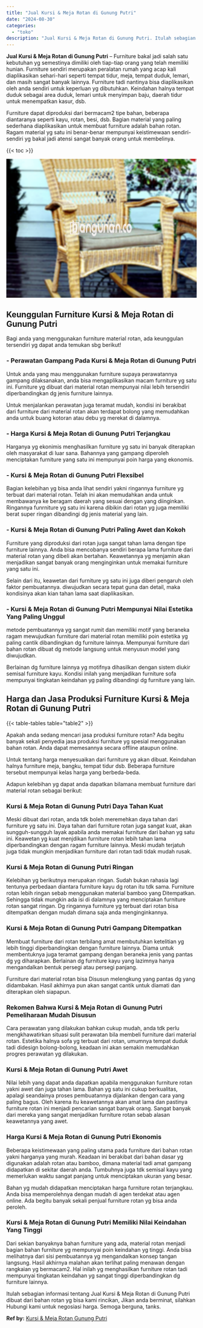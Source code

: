 ```yaml
---
title: "Jual Kursi & Meja Rotan di Gunung Putri"
date: "2024-08-30"
categories: 
  - "toko"
description: "Jual Kursi & Meja Rotan di Gunung Putri. Itulah sebagian informasi tentang Jual Kursi & Meja Rotan di Gunung Putri dibuat dari bahan rotan yg bisa kami rinci..."
---
```


**Jual Kursi & Meja Rotan di Gunung Putri** – Furniture bakal jadi salah satu kebutuhan yg semestinya dimiliki oleh tiap-tiap orang yang telah memiliki hunian. Furniture sendiri merupakan peralatan rumah yang acap kali diaplikasikan sehari-hari seperti tempat tidur, meja, tempat duduk, lemari, dan masih sangat banyak lainnya. Furniture tadi nantinya bisa diaplikasikan oleh anda sendiri untuk keperluan yg dibutuhkan. Keindahan halnya tempat duduk sebagai area duduk, lemari untuk menyimpan baju, daerah tidur untuk menempatkan kasur, dsb.

Furniture dapat diproduksi dari bermacam2 tipe bahan, beberapa diantaranya seperti kayu, rotan, besi, dsb. Bagian material yang paling sederhana diaplikasikan untuk membuat furniture adalah bahan rotan. Ragam material yg satu ini benar-benar mempunyai keistimewaan sendiri-sendiri yg bakal jadi atensi sangat banyak orang untuk membelinya.

{{< toc >}}

![Jual Kursi & Meja Rotan di Gunung Putri](/images/kursi-meja-rotan-murah20.png)

## Keunggulan Furniture Kursi & Meja Rotan di Gunung Putri

Bagi anda yang menggunakan furniture material rotan, ada keunggulan tersendiri yg dapat anda temukan sbg berikut!

### \- Perawatan Gampang Pada Kursi & Meja Rotan di Gunung Putri

Untuk anda yang mau menggunakan furniture supaya perawatannya gampang dilaksanakan, anda bisa mengaplikasikan macam furniture yg satu ini. Furniture yg dibuat dari material rotan mempunyai nilai lebih tersendiri diperbandingkan dg jenis furniture lainnya.

Untuk menjalankan perawatan juga teramat mudah, kondisi ini berakibat dari furniture dari material rotan akan terdapat bolong yang memudahkan anda untuk buang kotoran atau debu yg merekat di dalamnya.

### \- Harga Kursi & Meja Rotan di Gunung Putri Terjangkau

Harganya yg ekonimis menghasilkan furniture yg satu ini banyak diterapkan oleh masyarakat di luar sana. Bahannya yang gampang diperoleh menciptakan furniture yang satu ini mempunyai poin harga yang ekonomis.

### \- Kursi & Meja Rotan di Gunung Putri Flexsibel

Bagian kelebihan yg bisa anda lihat sendiri yakni ringannya furniture yg terbuat dari material rotan. Telah ini akan memudahkan anda untuk membawanya ke beragam daerah yang sesuai dengan yang diinginkan. Ringannya funrniture yg satu ini karena dibikin dari rotan yg juga memiliki berat super ringan dibandingi dg jenis material yang lain.

### \- Kursi & Meja Rotan di Gunung Putri Paling Awet dan Kokoh

Furniture yang diproduksi dari rotan juga sangat tahan lama dengan tipe furniture lainnya. Anda bisa mencobanya sendiri berapa lama furniture dari material rotan yang dibeli akan bertahan. Keawetannya yg menjamin akan menjadikan sangat banyak orang menginginkan untuk memakai furniture yang satu ini.

Selain dari itu, keawetan dari furniture yg satu ini juga diberi pengaruh oleh faktor pembuatannya. diwujudkan secara tepat guna dan detail, maka kondisinya akan kian tahan lama saat diaplikasikan.

### \- Kursi & Meja Rotan di Gunung Putri Mempunyai Nilai Estetika Yang Paling Unggul

metode pembuatannya yg sangat rumit dan memiliki motif yang beraneka ragam mewujudkan furniture dari material rotan memiliki poin estetika yg paling cantik dibandingkan dg furniture lainnya. Mempunyai furniture dari bahan rotan dibuat dg metode langsung untuk menyusun model yang diwujudkan.

Berlainan dg furniture lainnya yg motifnya dihasilkan dengan sistem diukir semisal furniture kayu. Kondisi inilah yang menjadikan furniture sofa mempunyai tingkatan keindahan yg paling dibandingi dg furniture yang lain.

## Harga dan Jasa Produksi Furniture Kursi & Meja Rotan di Gunung Putri

{{< table-tables table="table2" >}}

Apakah anda sedang mencari jasa produksi furniture rotan? Ada begitu banyak sekali penyedia jasa produksi furniture yg spesial menggunakan bahan rotan. Anda dapat memesannya secara offline ataupun online.

Untuk tentang harga menyesuaikan dari furniture yg akan dibuat. Keindahan halnya furniture meja, bangku, tempat tidur dsb. Beberapa furniture tersebut mempunyai kelas harga yang berbeda-beda.

Adapun kelebihan yg dapat anda dapatkan bilamana membuat furniture dari material rotan sebagai berikut:

### Kursi & Meja Rotan di Gunung Putri Daya Tahan Kuat

Meski dibuat dari rotan, anda tdk boleh meremehkan daya tahan dari furniture yg satu ini. Daya tahan dari furniture rotan juga sangat kuat, akan sungguh-sungguh layak apabila anda memakai furniture dari bahan yg satu ini. Keawetan yg kuat menjdikan furniture rotan lebih tahan lama diperbandingkan dengan ragam furniture lainnya. Meski mudah terjatuh juga tidak mungkin menjadikan furniture dari rotan tadi tidak mudah rusak.

### Kursi & Meja Rotan di Gunung Putri Ringan

Kelebihan yg berikutnya merupakan ringan. Sudah bukan rahasia lagi tentunya perbedaan diantara furniture kayu dg rotan itu tdk sama. Furniture rotan lebih ringan sebab menggunakan material bamboo yang Ditempatkan. Sehingga tidak mungkin ada isi di dalamnya yang menciptakan furniture rotan sangat ringan. Dg ringannya furniture yg terbuat dari rotan bisa ditempatkan dengan mudah dimana saja anda menginginkannya.

### Kursi & Meja Rotan di Gunung Putri Gampang Ditempatkan

Membuat furniture dari rotan terbilang amat membutuhkan ketelitian yg lebih tinggi diperbandingkan dengan furniture lainnya. Diama untuk membentuknya juga teramat gampang dengan beraneka jenis yang pantas dg yg diharapkan. Berlainan dg furniture kayu yang lazimnya hanya mengandalkan bentuk persegi atau persegi panjang.

Furniture dari material rotan bisa Disusun melengkung yang pantas dg yang didambakan. Hasil akhirnya pun akan sangat cantik untuk diamati dan diterapkan oleh siapapun.

### Rekomen Bahwa Kursi & Meja Rotan di Gunung Putri Pemeliharaan Mudah Disusun

Cara perawatan yang dilakukan bahkan cukup mudah, anda tdk perlu mengkhawatirkan situasi sulit perawatan bila membeli furniture dari material rotan. Estetika halnya sofa yg terbuat dari rotan, umumnya tempat duduk tadi didesign bolong-bolong, keadaan ini akan semakin memudahkan progres perawatan yg dilakukan.

### Kursi & Meja Rotan di Gunung Putri Awet

Nilai lebih yang dapat anda dapatkan apabila menggunakan furniture rotan yakni awet dan juga tahan lama. Bahan yg satu ini cukup berkualitas, apalagi seandainya proses pembuatannya dijalankan dengan cara yang paling bagus. Oleh karena itu keawetannya akan amat lama dan pastinya furniture rotan ini menjadi pencarian sangat banyak orang. Sangat banyak dari mereka yang sangat menjadikan furniture rotan sebab alasan keawetannya yang awet.

### Harga Kursi & Meja Rotan di Gunung Putri Ekonomis

Beberapa keistimewaan yang paling utama pada furniture dari bahan rotan yakni harganya yang murah. Keadaan ini berakibat dari bahan dasar yg digunakan adalah rotan atau bamboo, dimana material tadi amat gampang didapatkan di sekitar daerah anda. Tumbuhnya juga tdk semisal kayu yang memerlukan waktu sangat panjang untuk menciptakan ukuran yang besar.

Bahan yg mudah didapatkan menciptakan harga furniture rotan terjangkau. Anda bisa memperolehnya dengan mudah di agen terdekat atau agen online. Ada begitu banyak sekali penjual furniture rotan yg bisa anda peroleh.

### Kursi & Meja Rotan di Gunung Putri Memiliki Nilai Keindahan Yang Tinggi

Dari sekian banyaknya bahan furniture yang ada, material rotan menjadi bagian bahan furniture yg mempunyai poin keindahan yg tinggi. Anda bisa melihatnya dari sisi pembuatannya yg mengandalkan konsep tangan langsung. Hasil akhirnya malahan akan terlihat paling menawan dengan rangkaian yg bermacam2. Hal inilah yg menghasilkan furniture rotan tadi mempunyai tingkatan keindahan yg sangat tinggi diperbandingkan dg furniture lainnya.

Itulah sebagian informasi tentang Jual Kursi & Meja Rotan di Gunung Putri dibuat dari bahan rotan yg bisa kami rincikan, Jikan anda berminat, silahkan Hubungi kami untuk negosiasi harga. Semoga berguna, tanks.

**Ref by:** [Kursi & Meja Rotan Gunung Putri](https://id.wikipedia.org/wiki/Kursi)
